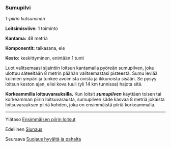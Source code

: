 ### Sumupilvi

*1-piirin kutsuminen*

**Loitsimisviive:** 1 toiminto

**Kantama:** 48 metriä

**Komponentit:** taikasana, ele

**Kesto:** keskittyminen, enintään 1 tunti

Luot valitsemaasi sijaintiin loitsun kantamalla pyöreän sumupilven,
joka ulottuu säteeltään 8 metrin päähän valitsemastasi
pisteestä. Sumu leviää kulmien ympäri ja tunkee avoimista ovista
ja ikkunoista sisään. Se pysyy loitsun keston ajan, ellei kova
tuuli (yli 14 km tunnissa) hajota sitä.

**Korkeammilla loitsuvarauksilla.** Kun loitsit ***sumupilven***
käyttäen toisen tai korkeamman piirin loitsuvarausta, sumupilven
säde kasvaa 8 metriä jokaista loitsuvarauksen piiriä kohden,
joka on ensimmäistä piiriä korkeammalla.

----

Ylätaso [Ensimmäisen piirin loitsut](1_piirin_loitsut)

Edellinen [Siunaus](Siunaus)

Seuraava [Suojaus hyvältä ja pahalta](Suojaus_hyvältä_ja_pahalta)